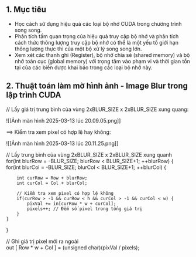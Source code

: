 ## 1. Mục tiêu
- Học cách sử dụng hiệu quả các loại bộ nhớ CUDA trong chương trình song song.
- Phân tích tầm quan trọng của hiệu quả truy cập bộ nhớ và phân tích cách thức thông lượng truy cập bộ nhớ có thể là một yếu tố giới hạn thông lượng thực thi của một bộ xử lý song song lớn. 
- Xem xét các thanh ghi (Register), bộ nhớ chia sẻ (shared memory) và bộ nhớ toàn cục (global memory) với trọng tâm vào phạm vi và thời gian tồn tại của các biến được khai báo trong các loại bộ nhớ này. 
## 2. Thuật toán làm mờ hình ảnh - Image Blur trong lập trình CUDA
   // Lấy giá trị trung bình của vùng 2xBLUR_SIZE x 2xBLUR_SIZE xung quang:
   
![[Ảnh màn hình 2025-03-13 lúc 20.09.05.png]]

==> Kiểm tra xem pixel có hợp lệ hay không: 

![[Ảnh màn hình 2025-03-13 lúc 20.11.25.png]]

// Lấy trung bình của vùng 2xBLUR_SIZE x 2xBLUR_SIZE xung quanh  
for(int blurRow = -BLUR_SIZE; blurRow < BLUR_SIZE+1; ++blurRow) {  
    for(int blurCol = -BLUR_SIZE; blurCol < BLUR_SIZE+1; ++blurCol) {  

        int curRow = Row + blurRow;  
        int curCol = Col + blurCol;  

        // Kiểm tra xem pixel có hợp lệ không  
        if(curRow > -1 && curRow < h && curCol > -1 && curCol < w) {  
            pixVal += in[curRow * w + curCol];  
            pixels++; // Đếm số pixel trong tổng giá trị  
        }  
    }  
}  

// Ghi giá trị pixel mới ra ngoài  
out [ Row * w + Col ] = (unsigned char)(pixVal / pixels);
